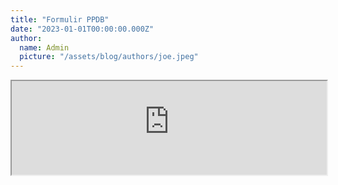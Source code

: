 ```yaml
---
title: "Formulir PPDB"
date: "2023-01-01T00:00:00.000Z"
author:
  name: Admin
  picture: "/assets/blog/authors/joe.jpeg"
---
```


<script
  src="https://cdn.jsdelivr.net/npm/@iframe-resizer/child"
  type="text/javascript"
  async
></script>

<div style="max-width:700px; margin:auto">
  <iframe style="width:100%" src="https://aplikasi.man1kotabima.sch.id//page/viewforms/?id=26" id="myIframe"></iframe>
</div>

<script>
  var iframe = document.getElementById('myIframe');
  window.addEventListener('message', function(event) {
    var data = event.data;
    if (data.messageType === 'setHeight') {
      // Set the iframe height
      iframe.style.height = data.height + 10+ 'px';
    }
    if (data.messageType === 'scrollToTop') {
      // Scroll to top of iframe
      iframe.scrollIntoView();
      window.scrollBy(0, -150);
    }
  });
</script>
